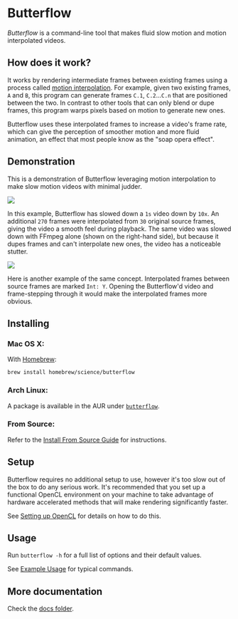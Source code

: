 # Butterflow
*Butterflow* is a command-line tool that makes fluid slow motion and motion
interpolated videos.

## How does it work?
It works by rendering intermediate frames between existing frames using a
process called [motion interpolation](http://en.wikipedia.org/wiki/Motion_interpolation).
For example, given two existing frames, `A` and `B`, this program can generate
frames `C.1`, `C.2`...`C.n` that are positioned between the two. In contrast
to other tools that can only blend or dupe frames, this program warps pixels
based on motion to generate new ones.

Butterflow uses these interpolated frames to increase a video's frame rate,
which can give the perception of smoother motion and more fluid animation, an
effect that most people know as the "soap opera effect".

## Demonstration
This is a demonstration of Butterflow leveraging motion interpolation to make
slow motion videos with minimal judder.

![](http://srv.dthpham.me/static/ink.gif)

In this example, Butterflow has slowed down a `1s` video down by `10x`. An
additional `270` frames were interpolated from `30` original source frames,
giving the video a smooth feel during playback. The same video was slowed down
with FFmpeg alone (shown on the right-hand side), but because it dupes frames
and can't interpolate new ones, the video has a noticeable stutter.

![](http://srv.dthpham.me/static/blow.gif)

Here is another example of the same concept. Interpolated frames between source
frames are marked `Int: Y`. Opening the Butterflow'd video and frame-stepping
through it would make the interpolated frames more obvious.

## Installing
### Mac OS X:
With [Homebrew](http://brew.sh/):

```
brew install homebrew/science/butterflow
```

### Arch Linux:
A package is available in the AUR under
[`butterflow`](https://aur.archlinux.org/packages/butterflow/).

### From Source:
Refer to the
[Install From Source Guide](https://github.com/dthpham/butterflow/blob/master/docs/Install-From-Source-Guide.md)
for instructions.

## Setup
Butterflow requires no additional setup to use, however it's too slow out of
the box to do any serious work. It's recommended that you set up a functional
OpenCL environment on your machine to take advantage of hardware accelerated
methods that will make rendering significantly faster.

See [Setting up OpenCL](https://github.com/dthpham/butterflow/blob/master/docs/Setting-Up-OpenCL.md)
for details on how to do this.

## Usage
Run `butterflow -h` for a full list of options and their default values.

See [Example Usage](https://github.com/dthpham/butterflow/blob/master/docs/Example-Usage.md)
for typical commands.

## More documentation
Check the [docs folder](https://github.com/dthpham/butterflow/tree/master/docs#readme).
